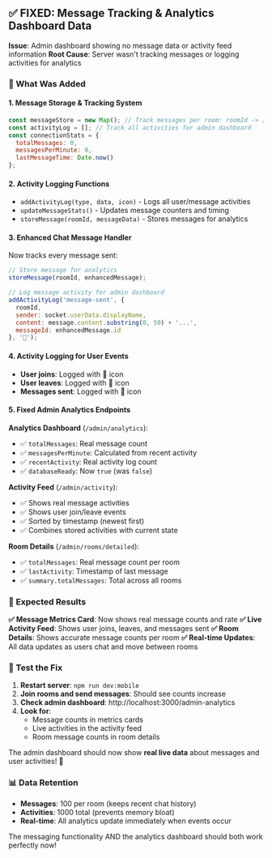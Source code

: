 ## ✅ FIXED: Message Tracking & Analytics Dashboard Data

**Issue**: Admin dashboard showing no message data or activity feed information
**Root Cause**: Server wasn't tracking messages or logging activities for analytics

### 🔧 What Was Added

#### 1. **Message Storage & Tracking System**
```javascript
const messageStore = new Map(); // Track messages per room: roomId -> [messages]
const activityLog = []; // Track all activities for admin dashboard
const connectionStats = {
  totalMessages: 0,
  messagesPerMinute: 0,
  lastMessageTime: Date.now()
};
```

#### 2. **Activity Logging Functions**
- `addActivityLog(type, data, icon)` - Logs all user/message activities
- `updateMessageStats()` - Updates message counters and timing
- `storeMessage(roomId, messageData)` - Stores messages for analytics

#### 3. **Enhanced Chat Message Handler**
Now tracks every message sent:
```javascript
// Store message for analytics
storeMessage(roomId, enhancedMessage);

// Log message activity for admin dashboard
addActivityLog('message-sent', {
  roomId,
  sender: socket.userData.displayName,
  content: message.content.substring(0, 50) + '...',
  messageId: enhancedMessage.id
}, '💬');
```

#### 4. **Activity Logging for User Events**
- **User joins**: Logged with 👥 icon
- **User leaves**: Logged with 👋 icon  
- **Messages sent**: Logged with 💬 icon

#### 5. **Fixed Admin Analytics Endpoints**
**Analytics Dashboard** (`/admin/analytics`):
- ✅ `totalMessages`: Real message count
- ✅ `messagesPerMinute`: Calculated from recent activity
- ✅ `recentActivity`: Real activity log count
- ✅ `databaseReady`: Now `true` (was `false`)

**Activity Feed** (`/admin/activity`):
- ✅ Shows real message activities
- ✅ Shows user join/leave events
- ✅ Sorted by timestamp (newest first)
- ✅ Combines stored activities with current state

**Room Details** (`/admin/rooms/detailed`):
- ✅ `totalMessages`: Real message count per room
- ✅ `lastActivity`: Timestamp of last message
- ✅ `summary.totalMessages`: Total across all rooms

### 🎯 Expected Results

**✅ Message Metrics Card**: Now shows real message counts and rate
**✅ Live Activity Feed**: Shows user joins, leaves, and messages sent
**✅ Room Details**: Shows accurate message counts per room
**✅ Real-time Updates**: All data updates as users chat and move between rooms

### 🧪 Test the Fix

1. **Restart server**: `npm run dev:mobile`
2. **Join rooms and send messages**: Should see counts increase
3. **Check admin dashboard**: http://localhost:3000/admin-analytics
4. **Look for**:
   - Message counts in metrics cards
   - Live activities in the activity feed
   - Room message counts in room details

The admin dashboard should now show **real live data** about messages and user activities! 🎉

### 📊 Data Retention

- **Messages**: 100 per room (keeps recent chat history)
- **Activities**: 1000 total (prevents memory bloat)
- **Real-time**: All analytics update immediately when events occur

The messaging functionality AND the analytics dashboard should both work perfectly now!
